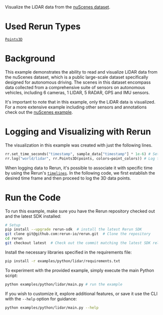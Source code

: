 <!--[metadata]
title = "Lidar"
tags = ["lidar", "3D"]
description = "Visualize the lidar data from the nuScenes dataset."
thumbnail = "https://static.rerun.io/lidar/caaf3b9531e50285442d17f0bc925eb7c8e12246/480w.png"
thumbnail_dimensions = [480, 480]
-->


<picture>
  <img src="https://static.rerun.io/lidar/bcea9337044919c1524429bd26bc51a3c4db8ccb/full.png" alt="">
  <source media="(max-width: 480px)" srcset="https://static.rerun.io/lidar/bcea9337044919c1524429bd26bc51a3c4db8ccb/480w.png">
  <source media="(max-width: 768px)" srcset="https://static.rerun.io/lidar/bcea9337044919c1524429bd26bc51a3c4db8ccb/768w.png">
  <source media="(max-width: 1024px)" srcset="https://static.rerun.io/lidar/bcea9337044919c1524429bd26bc51a3c4db8ccb/1024w.png">
  <source media="(max-width: 1200px)" srcset="https://static.rerun.io/lidar/bcea9337044919c1524429bd26bc51a3c4db8ccb/1200w.png">
</picture>

Visualize the LiDAR data from the [nuScenes dataset](https://www.nuscenes.org/).

# Used Rerun Types
[`Points3D`](https://www.rerun.io/docs/reference/types/archetypes/points3d)

# Background
This example demonstrates the ability to read and visualize LiDAR data from the nuScenes dataset, which is a public large-scale dataset specifically designed for autonomous driving. 
The scenes in this dataset encompass data collected from a comprehensive suite of sensors on autonomous vehicles, including 6 cameras, 1 LIDAR, 5 RADAR, GPS and IMU sensors.


It's important to note that in this example, only the LiDAR data is visualized. For a more extensive example including other sensors and annotations check out the [nuScenes example](https://www.rerun.io/examples/real-data/nuscenes).

# Logging and Visualizing with Rerun

The visualization in this example was created with just the following lines. 


```python
rr.set_time_seconds("timestamp", sample_data["timestamp"] * 1e-6) # Setting the time 
rr.log("world/lidar", rr.Points3D(points, colors=point_colors)) # Log the 3D data
```

When logging data to Rerun, it's possible to associate it with specific time by using the Rerun's [`timelines`](https://www.rerun.io/docs/concepts/timelines). 
In the following code, we first establish the desired time frame and then proceed to log the 3D data points.

# Run the Code
To run this example, make sure you have the Rerun repository checked out and the latest SDK installed:
```bash
# Setup 
pip install --upgrade rerun-sdk  # install the latest Rerun SDK
git clone git@github.com:rerun-io/rerun.git  # Clone the repository
cd rerun
git checkout latest  # Check out the commit matching the latest SDK release
```
Install the necessary libraries specified in the requirements file:
```bash
pip install -r examples/python/lidar/requirements.txt
```
To experiment with the provided example, simply execute the main Python script:
```bash
python examples/python/lidar/main.py # run the example
```
If you wish to customize it, explore additional features, or save it use the CLI with the `--help` option for guidance:
```bash
python examples/python/lidar/main.py --help 
```
